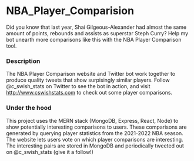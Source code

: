 # NBA_Player_Comparision

Did you know that last year, Shai Gilgeous-Alexander had almost the same amount of points, rebounds and assists as superstar Steph Curry? Help my bot unearth more comparisons like this with the NBA Player Comparison tool.

### Description

The NBA Player Comparison website and Twitter bot work together to produce quality tweets that show surpisingly similar players. Follow @c_swish_stats on Twitter to see the bot in action, and visit http://www.cswishstats.com to check out some player comparisons.

### Under the hood

This project uses the MERN stack (MongoDB, Express, React, Node) to show potentially interesting comparisons to users. These comparisons are generated by querying player statistics from the 2021-2022 NBA season. The website lets users vote on which player comparisons are interesting. The interesting pairs are stored in MongoDB and periodically tweeted out on @c_swish_stats (give it a follow!)

